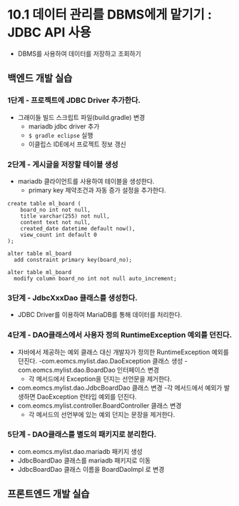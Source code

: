 # 10.1 데이터 관리를 DBMS에게 맡기기 : JDBC API 사용

- DBMS를 사용하여 데이터를 저장하고 조회하기

## 백엔드 개발 실습

### 1단계 - 프로젝트에 JDBC Driver 추가한다.

- 그래이들 빌드 스크립트 파일(build.gradle) 변경
  - mariadb jdbc driver 추가
  - `$ gradle eclipse` 실행
  - 이클립스 IDE에서 프로젝트 정보 갱신

### 2단계 - 게시글을 저장할 테이블 생성

- mariadb 클라이언트를 사용하여 테이블을 생성한다.
  - primary key 제약조건과 자동 증가 설정을 추가한다.

```
create table ml_board (
    board_no int not null,
    title varchar(255) not null,
    content text not null,
    created_date datetime default now(),
    view_count int default 0
);

alter table ml_board
  add constraint primary key(board_no);

alter table ml_board
  modify column board_no int not null auto_increment;
```

### 3단계 - JdbcXxxDao 클래스를 생성한다.

- JDBC Driver를 이용하여 MariaDB를 통해 데이터를 처리한다.

### 4단계 - DAO클래스에서 사용자 정의 RuntimeException 예외를 던진다.

- 자바에서 제공하는 예외 클래스 대신 개발자가 정의한 RuntimeException 예외를 던진다.
  -com.eomcs.mylist.dao.DaoException 클래스 생성
   -com.eomcs.mylist.dao.BoardDao 인터페이스 변경
   - 각 메서드에서 Exception을 던지는 선언문을 제거한다.
- com.eomcs.mylist.dao.JdbcBoardDao 클래스 변경
  -각 메서드에서 예외가 발생하면 DaoException 런타입 예외를 던진다.
- com.eomcs.mylist.controller.BoardController 클래스 변경
  - 각 메서드의 선언부에 있는 예외 던지는 문장을 제거한다.

### 5단계 - DAO클래스를 별도의 패키지로 분리한다.

- com.eomcs.mylist.dao.mariadb 패키지 생성
- JdbcBoardDao 클래스를 mariadb 패키지로 이동
- JdbcBoardDao 클래스 이름을 BoardDaoImpl 로 변경



## 프론트엔드 개발 실습
